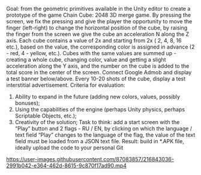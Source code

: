 Goal: from the geometric primitives available in the Unity editor to create a prototype
of the game Chain Cube: 2048 3D merge game.
By pressing the screen, we fix the pressing and give the player the opportunity to
move the finger (left-right) to change the horizontal position of the cube, by raising
the finger from the screen we give the cube an acceleration N along the Z axis. Each
cube contains a value of 2x and starting from 2x ( 2, 4, 8, 16 etc.), based on the
value, the corresponding color is assigned in advance (2 - red, 4 - yellow, etc.).
Cubes with the same values are summed up - creating a whole cube, changing
color, value and getting a slight acceleration along the Y axis, and the number on the
cube is added to the total score in the center of the screen.
Connect Google Admob and display a test banner below/above. Every 10-20 shots
of the cube, display a test interstitial advertisement.
Criteria for evaluation:
1) Ability to expand in the future (adding new colors, values, possibly bonuses);
2) Using the capabilities of the engine (perhaps Unity physics, perhaps
Scriptable Objects, etc.);
3) Creativity of the solution;
Task to think: add a start screen with the “Play” button and 2 flags - RU / EN, by
clicking on which the language / text field “Play” changes to the language of the flag,
the value of the text field must be loaded from a JSON text file.
Result: build in *.APK file, ideally upload the code to your personal Git

https://user-images.githubusercontent.com/87083857/216843036-2991b042-e364-462d-8615-9c870f17ad90.mp4

